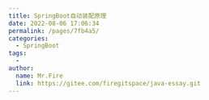 ```yaml
---
title: SpringBoot自动装配原理
date: 2022-08-06 17:06:34
permalink: /pages/7fb4a5/
categories:
  - SpringBoot
tags:
  - 
author: 
  name: Mr.Fire
  link: https://gitee.com/firegitspace/java-essay.git
---
```

